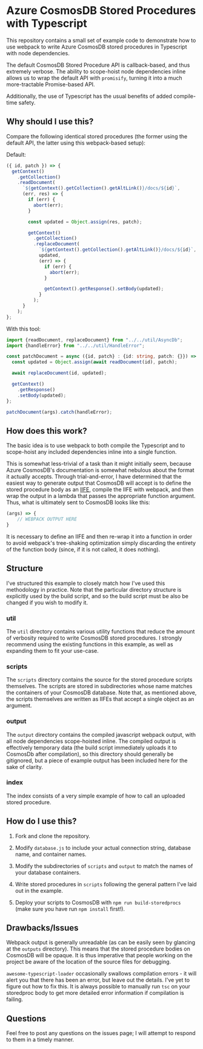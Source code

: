 # Azure CosmosDB Stored Procedures with Typescript

This repository contains a small set of example code to demonstrate how to use webpack to write Azure CosmosDB stored procedures in Typescript with node dependencies.

The default CosmosDB Stored Procedure API is callback-based, and thus extremely verbose.  The ability to scope-hoist node dependencies inline allows us to wrap the default API with `promisify`, turning it into a much more-tractable Promise-based API.

Additionally, the use of Typescript has the usual benefits of added compile-time safety.

## Why should I use this?

Compare the following identical stored procedures (the former using the default API, the latter using this webpack-based setup):

Default:

```javascript
({ id, patch }) => {
  getContext()
    .getCollection()
    .readDocument(
      `${getContext().getCollection().getAltLink()}/docs/${id}`,
      (err, res) => {
        if (err) {
          abort(err);
        }

        const updated = Object.assign(res, patch);

        getContext()
          .getCollection()
          .replaceDocument(
            `${getContext().getCollection().getAltLink()}/docs/${id}`,
            updated,
            (err) => {
              if (err) {
                abort(err);
              }

              getContext().getResponse().setBody(updated);
            }
          );
      }
    );
};
```

With this tool:

```typescript
import {readDocument, replaceDocument} from "../../util/AsyncDb";
import {handleError} from "../../util/HandleError";

const patchDocument = async ({id, patch} : {id: string, patch: {}}) => {
  const updated = Object.assign(await readDocument(id), patch);

  await replaceDocument(id, updated);

  getContext()
    .getResponse()
    .setBody(updated);
};

patchDocument(args).catch(handleError);
```

## How does this work?

The basic idea is to use webpack to both compile the Typescript and to scope-hoist any included dependencies inline into a single function.

This is somewhat less-trivial of a task than it might initially seem, because Azure CosmosDB's documentation is somewhat nebulous about the format it actually accepts.  Through trial-and-error, I have determined that the easiest way to generate output that CosmosDB will accept is to define the stored procedure body as an [IIFE](https://en.wikipedia.org/wiki/Immediately_invoked_function_expression), compile the IIFE with webpack, and then wrap the output in a lambda that passes the appropriate function argument.  Thus, what is ultimately sent to CosmosDB looks like this:

```javascript
(args) => {
    // WEBPACK OUTPUT HERE
}
```

It is necessary to define an IIFE and then re-wrap it into a function in order to avoid webpack's tree-shaking optimization simply discarding the entirety of the function body (since, if it is not called, it does nothing).

## Structure

I've structured this example to closely match how I've used this methodology in practice.  Note that the particular directory structure is explicitly used by the build script, and so the build script must be also be changed if you wish to modify it.

### util

The `util` directory contains various utility functions that reduce the amount of verbosity required to write CosmosDB stored procedures.  I strongly recommend using the existing functions in this example, as well as expanding them to fit your use-case.

### scripts

The `scripts` directory contains the source for the stored procedure scripts themselves.  The scripts are stored in subdirectories whose name matches the containers of your CosmosDB database.  Note that, as mentioned above, the scripts themselves are written as IIFEs that accept a single object as an argument.

### output

The `output` directory contains the compiled javascript webpack output, with all node dependencies scope-hoisted inline.  The compiled output is effectively temporary data (the build script immediately uploads it to CosmosDb after compilation), so this directory should generally be gitignored, but a piece of example output has been included here for the sake of clarity.

### index

The index consists of a very simple example of how to call an uploaded stored procedure.

## How do I use this?

1. Fork and clone the repository.

2. Modify `database.js` to include your actual connection string, database name, and container names.

3. Modify the subdirectories of `scripts` and `output` to match the names of your database containers.

4. Write stored procedures in `scripts` following the general pattern I've laid out in the example.

5. Deploy your scripts to CosmosDB with `npm run build-storedprocs` (make sure you have run `npm install` first!).

## Drawbacks/Issues

Webpack output is generally unreadable (as can be easily seen by glancing at the `outputs` directory).  This means that the stored procedure bodies on CosmosDB will be opaque.  It is thus imperative that people working on the project be aware of the location of the source files for debugging.

`awesome-typescript-loader` occasionally swallows compilation errors - it will alert you that there has been an error, but leave out the details.  I've yet to figure out how to fix this.  It is always possible to manually run `tsc` on your storedproc body to get more detailed error information if compilation is failing.

## Questions

Feel free to post any questions on the issues page; I will attempt to respond to them in a timely manner.
